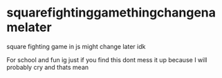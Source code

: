 # squarefightinggamethingchangenamelater
square fighting game in js might change later idk

For school and fun ig just if you find this dont mess it up because I will probably cry and thats mean
